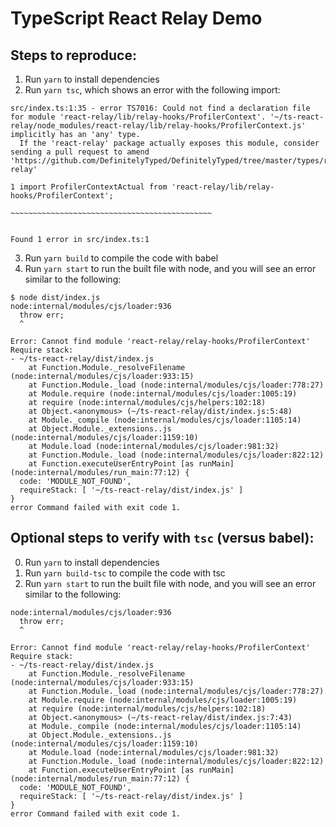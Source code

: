 # TypeScript React Relay Demo

## Steps to reproduce:
1) Run `yarn` to install dependencies
2) Run `yarn tsc`, which shows an error with the following import:
```
src/index.ts:1:35 - error TS7016: Could not find a declaration file for module 'react-relay/lib/relay-hooks/ProfilerContext'. '~/ts-react-relay/node_modules/react-relay/lib/relay-hooks/ProfilerContext.js' implicitly has an 'any' type.
  If the 'react-relay' package actually exposes this module, consider sending a pull request to amend 'https://github.com/DefinitelyTyped/DefinitelyTyped/tree/master/types/react-relay'

1 import ProfilerContextActual from 'react-relay/lib/relay-hooks/ProfilerContext';
                                    ~~~~~~~~~~~~~~~~~~~~~~~~~~~~~~~~~~~~~~~~~~~~~


Found 1 error in src/index.ts:1
```
3) Run `yarn build` to compile the code with babel
4) Run `yarn start` to run the built file with node, and you will see an error similar to the following:
```
$ node dist/index.js
node:internal/modules/cjs/loader:936
  throw err;
  ^

Error: Cannot find module 'react-relay/relay-hooks/ProfilerContext'
Require stack:
- ~/ts-react-relay/dist/index.js
    at Function.Module._resolveFilename (node:internal/modules/cjs/loader:933:15)
    at Function.Module._load (node:internal/modules/cjs/loader:778:27)
    at Module.require (node:internal/modules/cjs/loader:1005:19)
    at require (node:internal/modules/cjs/helpers:102:18)
    at Object.<anonymous> (~/ts-react-relay/dist/index.js:5:48)
    at Module._compile (node:internal/modules/cjs/loader:1105:14)
    at Object.Module._extensions..js (node:internal/modules/cjs/loader:1159:10)
    at Module.load (node:internal/modules/cjs/loader:981:32)
    at Function.Module._load (node:internal/modules/cjs/loader:822:12)
    at Function.executeUserEntryPoint [as runMain] (node:internal/modules/run_main:77:12) {
  code: 'MODULE_NOT_FOUND',
  requireStack: [ '~/ts-react-relay/dist/index.js' ]
}
error Command failed with exit code 1.
```

## Optional steps to verify with `tsc` (versus babel):
0) Run `yarn` to install dependencies
1) Run `yarn build-tsc` to compile the code with tsc
2) Run `yarn start` to run the built file with node, and you will see an error similar to the following:
```$ node dist/index.js
node:internal/modules/cjs/loader:936
  throw err;
  ^

Error: Cannot find module 'react-relay/relay-hooks/ProfilerContext'
Require stack:
- ~/ts-react-relay/dist/index.js
    at Function.Module._resolveFilename (node:internal/modules/cjs/loader:933:15)
    at Function.Module._load (node:internal/modules/cjs/loader:778:27)
    at Module.require (node:internal/modules/cjs/loader:1005:19)
    at require (node:internal/modules/cjs/helpers:102:18)
    at Object.<anonymous> (~/ts-react-relay/dist/index.js:7:43)
    at Module._compile (node:internal/modules/cjs/loader:1105:14)
    at Object.Module._extensions..js (node:internal/modules/cjs/loader:1159:10)
    at Module.load (node:internal/modules/cjs/loader:981:32)
    at Function.Module._load (node:internal/modules/cjs/loader:822:12)
    at Function.executeUserEntryPoint [as runMain] (node:internal/modules/run_main:77:12) {
  code: 'MODULE_NOT_FOUND',
  requireStack: [ '~/ts-react-relay/dist/index.js' ]
}
error Command failed with exit code 1.
```